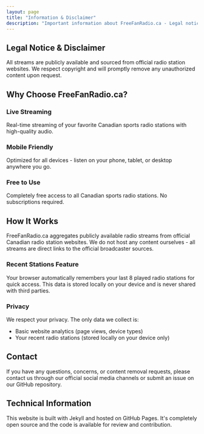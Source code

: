 ```yaml
---
layout: page
title: "Information & Disclaimer"
description: "Important information about FreeFanRadio.ca - Legal notice, terms of use, and how we operate."
---
```


## Legal Notice & Disclaimer

All streams are publicly available and sourced from official radio station websites. We respect copyright and will promptly remove any unauthorized content upon request.

## Why Choose FreeFanRadio.ca?

### Live Streaming
Real-time streaming of your favorite Canadian sports radio stations with high-quality audio.

### Mobile Friendly
Optimized for all devices - listen on your phone, tablet, or desktop anywhere you go.

### Free to Use
Completely free access to all Canadian sports radio stations. No subscriptions required.

## How It Works

FreeFanRadio.ca aggregates publicly available radio streams from official Canadian radio station websites. We do not host any content ourselves - all streams are direct links to the official broadcaster sources.

### Recent Stations Feature

Your browser automatically remembers your last 8 played radio stations for quick access. This data is stored locally on your device and is never shared with third parties.

### Privacy

We respect your privacy. The only data we collect is:
- Basic website analytics (page views, device types)
- Your recent radio stations (stored locally on your device only)

## Contact

If you have any questions, concerns, or content removal requests, please contact us through our official social media channels or submit an issue on our GitHub repository.

## Technical Information

This website is built with Jekyll and hosted on GitHub Pages. It's completely open source and the code is available for review and contribution.